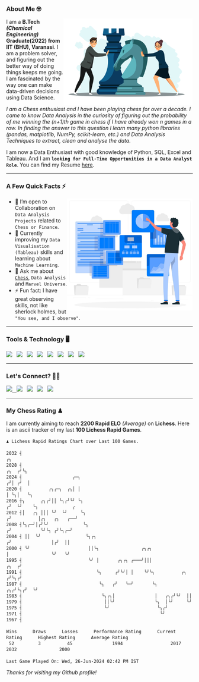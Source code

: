 ### About Me 🤓
<img align="right" alt="Coding" width="350" src="https://github.com/Laxman-Lakhan/Laxman-Lakhan/blob/master/Assets/Chess_Vector.jpg">   

I am a **B.Tech** _**(Chemical Engineering)**_ **Graduate(2022) from IIT (BHU), Varanasi**. I am a problem solver, and figuring out the better way of doing things keeps me going. I am fascinated by the way one can make data-driven decisions using Data Science. 

_I am a Chess enthusiast and I have been playing chess for over a decade. I came to know Data Analysis in the curiosity of figuring out the probability of me winning the (n+1)th game in chess if I have already won n games in a row. In finding the answer to this question I learn many python libraries (pandas, matplotlib, NumPy, scikit-learn, etc.) and Data Analysis Techniques to extract, clean and analyse the data._

I am now a Data Enthusiast with good knowledge of Python, SQL, Excel and Tableau. And I am **`looking for Full-Time Opportunities in a Data Analyst Role`**. You can find my Resume
 [here](https://drive.google.com/file/d/1UIOoogRLj5eGQFQBkuvMmTISZVdl2Ok7/view?usp=sharing).


---

### A Few Quick Facts ⚡️
<img align="right" alt="Coding" width="340" src="https://github.com/Laxman-Lakhan/Laxman-Lakhan/blob/master/Assets/Data_Vector.jpg">   

- 🤝 I’m open to Collaboration on `Data Analysis Projects` related to `Chess or Finance`.
- 📖 Currently improving my `Data Visualisation (Tableau)` skills and learning about `Machine Learning`.
- 💬 Ask me about [`Chess`](https://lichess.org/@/YourKingIsInDanger), `Data Analysis` and `Marvel Universe`.
- ⚡️ Fun fact: I have great observing skills, not like sherlock holmes, but `"You see, and I observe"`.

---
### Tools & Technology 🖥

<img src="https://img.shields.io/badge/Python-white?logo=Python&logoColor=ColorName&style=ShieldStyle" /> &nbsp;
<img src="https://img.shields.io/badge/MySQL-white?logo=MySQL&logoColor=ColorName&style=ShieldStyle" /> &nbsp;
<img src="https://img.shields.io/badge/Tableau-white?logo=Tableau&logoColor=ColorName&style=ShieldStyle" /> &nbsp;
<img src="https://img.shields.io/badge/Excel-white?logo=Microsoft+Excel&logoColor=196F3D&style=ShieldStyle" /> &nbsp;
<img src="https://img.shields.io/badge/Jupyter-white?logo=Jupyter&logoColor=ColorName&style=ShieldStyle" /> &nbsp;
<img src="https://img.shields.io/badge/pandas-white?logo=Pandas&logoColor=000080&style=ShieldStyle" /> &nbsp;
<img src="https://img.shields.io/badge/numpy-white?logo=Numpy&logoColor=85C1E9&style=ShieldStyle" /> &nbsp;
<img src="https://img.shields.io/badge/scikit learn-white?logo=Scikit+Learn&logoColor=ColorName&style=ShieldStyle" /> &nbsp;



---

### Let's Connect? 🫳🏻

<a href="mailto:laxmansingh.lakhan@gmail.com"> <img src="https://img.icons8.com/fluent/48/000000/gmail.png" width="3.5%"/> &nbsp;
[<img src="https://img.icons8.com/color/48/000000/linkedin.png" width="3.5%"/>](https://www.linkedin.com/in/laxman-lakhan/)  &nbsp;
[<img src="https://img.icons8.com/fluent/48/000000/facebook-new.png" width="3.5%"/>](https://www.facebook.com/s.laxmanlakhan/)  &nbsp;
[<img src="https://img.icons8.com/fluent/48/000000/instagram-new.png" width="3.5%"/>](https://www.instagram.com/laxman.lakhan/)  &nbsp;
[<img src="https://img.icons8.com/color/48/000000/twitter.png" width="3.5%"/>](https://twitter.com/laxman__lakhan)  &nbsp;

 ---
  
### My Chess Rating ♟
  
I am currently aiming to reach **2200 Rapid ELO** *(Average)* on **Lichess**. Here is an ascii tracker of my last **100 Lichess Rapid Games**.

  ```
  ♟︎ 𝙻𝚒𝚌𝚑𝚎𝚜𝚜 Rapid 𝚁𝚊𝚝𝚒𝚗𝚐𝚜 𝙲𝚑𝚊𝚛𝚝 𝚘𝚟𝚎𝚛 𝙻𝚊𝚜𝚝 𝟷00 𝙶𝚊𝚖𝚎𝚜.
  
2032 ┤                                                                                ╭╮
2028 ┤                                                                           ╭╮  ╭╯╰╮
2024 ┤                   ╭─╮                                                    ╭╯│ ╭╯  │
2020 ┤          ╭╮╭─╮  ╭╮│ │                                                    │ ╰╮│   ╰╮
2016 ┼╮      ╭╮╭╯││ ╰╮╭╯╰╯ ╰╮                                                  ╭╯  ╰╯    ╰╮             ╭
2012 ┤│   ╭╮ │││ ╰╯  ╰╯     ╰╮                                                ╭╯          │╭╮   ╭╮   ╭──╯
2008 ┤╰╮╭─╯│╭╯╰╯             ╰╮                                              ╭╯           ╰╯╰╮ ╭╯╰╮╭─╯
2004 ┤ ││  ╰╯                 ╰╮╭╮                                          ╭╯               │╭╯  ││
2000 ┤ ╰╯                      ││╰╮                ╭╮╭╮                     │                ╰╯   ╰╯
1995 ┤                         ╰╯ │       ╭╮╭╮ ╭───╯│││                ╭╮  ╭╯
1991 ┤                            ╰╮     ╭╯╰╯│ │    ╰╯╰╮          ╭╮  ╭╯╰╮╭╯
1987 ┤                             ╰╮   ╭╯   ╰─╯       ╰╮      ╭╮╭╯╰╮╭╯  ╰╯
1983 ┤                              ╰╮╭╮│               │   ╭╮╭╯╰╯  ││
1979 ┤                               ││╰╯               ╰╮  │╰╯     ╰╯
1975 ┤                               ╰╯                  ╰╮╭╯
1971 ┤                                                    ╰╯
1967 ┤ 

Wins      Draws      Losses      Performance Rating      Current Rating      Highest Rating      Average Rating
   52         3          45               1994                  2017                2032                2000     

Last Game Played On: Wed, 26-Jun-2024 02:42 PM IST
  ```
  
  
*Thanks for visiting my Github profile!*
